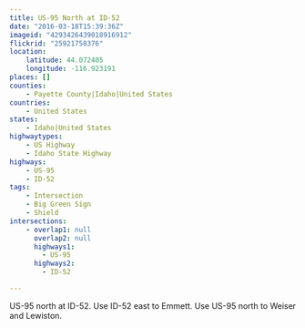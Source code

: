 ```yaml
---
title: US-95 North at ID-52
date: "2016-03-18T15:39:36Z"
imageid: "4293426439018916912"
flickrid: "25921758376"
location:
    latitude: 44.072405
    longitude: -116.923191
places: []
counties:
    - Payette County|Idaho|United States
countries:
    - United States
states:
    - Idaho|United States
highwaytypes:
    - US Highway
    - Idaho State Highway
highways:
    - US-95
    - ID-52
tags:
    - Intersection
    - Big Green Sign
    - Shield
intersections:
    - overlap1: null
      overlap2: null
      highways1:
        - US-95
      highways2:
        - ID-52

---
```

US-95 north at ID-52.  Use ID-52 east to Emmett.  Use US-95 north to Weiser and Lewiston.